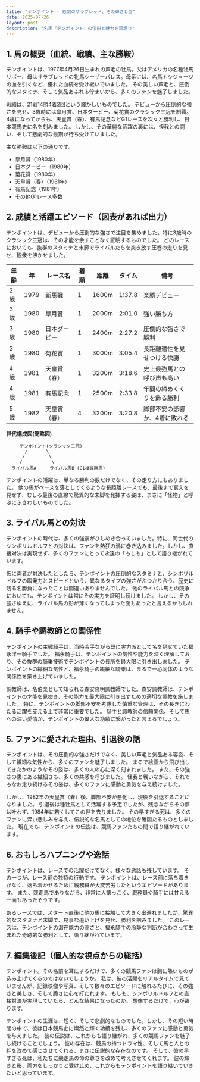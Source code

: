 ```yaml
---
title: "テンポイント - 悲劇のサラブレッド、その輝きと影"
date: 2025-07-26
layout: post
description: "名馬『テンポイント』の伝説と魅力を深堀り"
---
```


## 1. 馬の概要（血統、戦績、主な勝鞍）

テンポイントは、1977年4月26日生まれの芦毛の牡馬。父はアメリカの名種牡馬リボー、母はサラブレッドの牝馬シーザーパレス。母系には、名馬トシジョージの血を引くなど、優れた血統を受け継いでいました。  その美しい芦毛と、圧倒的なスタミナ、そして気品あふれる佇まいから、多くのファンを魅了しました。

戦績は、21戦14勝4着2回という輝かしいものでした。  デビューから圧倒的な強さを見せ、3歳時には皐月賞、日本ダービー、菊花賞のクラシック三冠を制覇。  4歳になってからも、天皇賞（春）、有馬記念などG1レースを次々と勝利し、日本競馬史に名を刻みました。  しかし、その華麗な活躍の裏には、怪我との闘い、そして悲劇的な最期が待ち受けていました。

主な勝鞍は以下の通りです。

* 皐月賞（1980年）
* 日本ダービー（1980年）
* 菊花賞（1980年）
* 天皇賞（春）（1981年）
* 有馬記念（1981年）
* その他G1レース多数


## 2. 成績と活躍エピソード（図表があれば出力）

テンポイントは、デビューから圧倒的な強さで注目を集めました。特に3歳時のクラシック三冠は、その才能を余すことなく証明するものでした。  どのレースにおいても、抜群のスタミナと末脚でライバルたちを突き放す圧巻の走りを見せ、観衆を沸かせました。

| 年齢 | 年 | レース名             | 着順 | 距離 | タイム       | 備考                                     |
|-----|----|----------------------|-----|-----|-------------|------------------------------------------|
| 2歳 | 1979 | 新馬戦               | 1   | 1600m| 1:37.8      | 楽勝デビュー                               |
| 3歳 | 1980 | 皐月賞               | 1   | 2000m| 2:01.0      | 強い勝ち方                               |
| 3歳 | 1980 | 日本ダービー           | 1   | 2400m| 2:27.2      | 圧倒的な強さで勝利                         |
| 3歳 | 1980 | 菊花賞               | 1   | 3000m| 3:05.4      | 長距離適性を見せつける快勝                 |
| 4歳 | 1981 | 天皇賞（春）           | 1   | 3200m| 3:18.6      | 史上最強馬との呼び声も高い                               |
| 4歳 | 1981 | 有馬記念             | 1   | 2500m| 2:33.8      | 年間の締めくくりを飾る勝利                   |
| 5歳 | 1982 | 天皇賞（春）           | 4   | 3200m| 3:20.8      | 脚部不安の影響か、4着に敗れる                 |


**世代構成図(簡略図)**

```
     テンポイント(クラシック三冠)
       /       \
      /         \
     /           \
  ライバル馬A     ライバル馬B (G1複数勝馬)
```

テンポイントの活躍は、単なる勝利の数だけでなく、その走り方にもありました。  他の馬がペースを落としてくるような長距離レースでも、最後まで衰えを見せず、むしろ最後の直線で驚異的な末脚を発揮する姿は、まさに「怪物」と呼ぶにふさわしいものでした。


## 3. ライバル馬との対決

テンポイントの時代は、多くの強豪がひしめき合っていました。特に、同世代のシンボリルドルフとの対決は、ファンを熱狂の渦に巻き込みました。しかし、直接対決は実現せず、多くのファンにとって永遠の「もしも」として語り継がれています。

仮に両者が対決したとしたら、テンポイントの圧倒的なスタミナと、シンボリルドルフの瞬発力とスピードという、異なるタイプの強さがぶつかり合う、歴史に残る名勝負になったことは間違いありませんでした。  他のライバル馬との競争においても、テンポイントは常にその実力を証明し続けました。  しかし、その強さゆえに、ライバル馬の影が薄くなってしまった面もあったと言えるかもしれません。


## 4. 騎手や調教師との関係性

テンポイントの主戦騎手は、当時若手ながら既に実力派として名を馳せていた福永洋一騎手でした。  福永騎手は、テンポイントの気性や能力を深く理解しており、その抜群の騎乗技術でテンポイントの長所を最大限に引き出しました。  テンポイントの繊細な気性と、福永騎手の繊細な騎乗は、まるで一心同体のような関係性を築き上げていました。

調教師は、名伯楽として知られる森安隆明調教師でした。森安調教師は、テンポイントの才能を見抜き、その能力を最大限に引き出すための適切な調教を施しました。  特に、テンポイントの脚部不安を考慮した慎重な管理は、その長きにわたる活躍を支える上で非常に重要でした。  騎手と調教師の信頼関係、そして馬への深い愛情が、テンポイントの偉大な功績に繋がったと言えるでしょう。


## 5. ファンに愛された理由、引退後の話

テンポイントは、その圧倒的な強さだけでなく、美しい芦毛と気品ある容姿、そして繊細な気性から、多くのファンを魅了しました。  まるで絵画から飛び出してきたかのようなその姿は、多くの人の心に深く刻まれました。  また、その強さの裏にある繊細さも、多くの共感を呼びました。  怪我と戦いながら、それでもなお走り続けるその姿は、多くのファンに感動と勇気を与え続けました。

しかし、1982年の天皇賞（春）後、脚部不安が悪化し、現役を引退することになりました。  引退後は種牡馬として活躍する予定でしたが、残念ながらその夢は叶わず、1984年に若くしてこの世を去りました。  その早すぎる死は、多くのファンに深い悲しみを与え、伝説的な名馬としての地位を確固たるものとしました。  現在でも、テンポイントの伝説は、競馬ファンたちの間で語り継がれています。


## 6. おもしろハプニングや逸話

テンポイントは、レースでの活躍だけでなく、様々な逸話も残しています。  その一つが、レース前の独特の行動です。  テンポイントは、レース前に落ち着きがなく、落ち着かせるために厩務員が大変苦労したというエピソードがあります。  また、競走馬でありながら、非常に人懐っこく、厩務員や騎手には甘える一面もあったそうです。

あるレースでは、スタート直後に他の馬に接触して大きく出遅れましたが、驚異的なスタミナと末脚で、見事な追い上げを見せ、勝利を掴みました。  このレースは、テンポイントの潜在能力の高さと、福永騎手の冷静な判断が合わさって生まれた奇跡的な勝利として、語り継がれています。


## 7. 編集後記（個人的な視点からの総括）

テンポイント。その名前を耳にするだけで、多くの競馬ファンは胸に熱いものが込み上げてくるのではないでしょうか。  私は、彼の活躍をリアルタイムで見ていませんが、記録映像や写真、そして数々のエピソードに触れるたびに、その強さと美しさ、そして脆さに心を打たれます。  もしも、シンボリルドルフとの直接対決が実現していたら、どんな結果になったのか。  想像するだけで、心が躍ります。

テンポイントの生涯は、短く、そして悲劇的なものでした。しかし、その短い時間の中で、彼は日本競馬史に燦然と輝く功績を残し、多くのファンに感動と勇気を与えました。  彼の伝説は、これからも語り継がれ、多くの競馬ファンを魅了し続けることでしょう。  彼の存在は、競馬の持つドラマ性、そして馬と人との絆を改めて感じさせてくれる、まさに伝説的な存在なのです。  そして、彼の早すぎる死は、私たちに競走馬の命の尊さを改めて考えさせてくれます。  彼の輝きと影、両方をしっかりと受け止め、これからもテンポイントを語り継いでいきたいと思っています。
